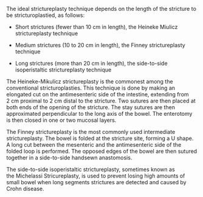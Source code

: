 The ideal strictureplasty technique depends on the length of the stricture to be stricturoplastied, as follows:

- Short strictures (fewer than 10 cm in length), the Heineke Miulicz strictureplasty technique

- Medium strictures (10 to 20 cm in length), the Finney strictureplasty technique

- Long strictures (more than 20 cm in length), the side-to-side isoperistaltic strictureplasty technique

The Heineke-Mikulicz strictureplasty is the commonest among the conventional stricturoplasties. This technique is done by making an elongated cut on the antimesenteric side of the intestine, extending from 2 cm proximal to 2 cm distal to the stricture. Two sutures are then placed at both ends of the opening of the stricture. The stay sutures are then approximated perpendicular to the long axis of the bowel. The enterotomy is then closed in one or two mucosal layers.

The Finney strictureplasty is the most commonly used intermediate strictureplasty. The bowel is folded at the stricture site, forming a U shape. A long cut between the mesenteric and the antimesenteric side of the folded loop is performed. The opposed edges of the bowel are then sutured together in a side-to-side handsewn anastomosis.

The side-to-side isoperistaltic strictureplasty, sometimes known as the Michelassi Stricureplasty, is used to prevent losing high amounts of small bowel when long segments strictures are detected and caused by Crohn disease.